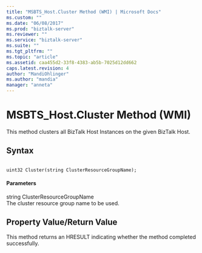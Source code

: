 ```yaml
---
title: "MSBTS_Host.Cluster Method (WMI) | Microsoft Docs"
ms.custom: ""
ms.date: "06/08/2017"
ms.prod: "biztalk-server"
ms.reviewer: ""
ms.service: "biztalk-server"
ms.suite: ""
ms.tgt_pltfrm: ""
ms.topic: "article"
ms.assetid: caa455d2-33f8-4383-ab5b-7025d12dd662
caps.latest.revision: 4
author: "MandiOhlinger"
ms.author: "mandia"
manager: "anneta"
---
```

# MSBTS_Host.Cluster Method (WMI)
This method clusters all BizTalk Host Instances on the given BizTalk Host.  
  
## Syntax  
  
```  
  
uint32 Cluster(string ClusterResourceGroupName);  
```  
  
#### Parameters  
 string ClusterResourceGroupName  
 The cluster resource group name to be used.  
  
## Property Value/Return Value  
 This method returns an HRESULT indicating whether the method completed successfully.